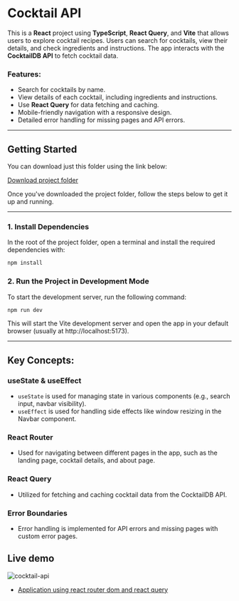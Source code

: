 # Cocktail API
This is a **React** project using **TypeScript**, **React Query**, and **Vite** that allows users to explore cocktail recipes. Users can search for cocktails, view their details, and check ingredients and instructions. The app interacts with the **CocktailDB API** to fetch cocktail data.
### Features:
- Search for cocktails by name.
- View details of each cocktail, including ingredients and instructions.
- Use **React Query** for data fetching and caching.
- Mobile-friendly navigation with a responsive design.
- Detailed error handling for missing pages and API errors.

---

## Getting Started

You can download just this folder using the link below:

[Download project folder](https://downgit.github.io/#/home?url=https://github.com/armandomzn/react_components/tree/main/cocktail-api-router)

Once you've downloaded the project folder, follow the steps below to get it up and running.

---

### 1. Install Dependencies
In the root of the project folder, open a terminal and install the required dependencies with:

```sh
npm install
```

### 2. Run the Project in Development Mode
To start the development server, run the following command:

```sh
npm run dev
```

This will start the Vite development server and open the app in your default browser (usually at http://localhost:5173).

---

## Key Concepts:

### useState & useEffect
  - `useState` is used for managing state in various components (e.g., search input, navbar visibility).
  - `useEffect` is used for handling side effects like window resizing in the Navbar component.

### React Router
  - Used for navigating between different pages in the app, such as the landing page, cocktail details, and about page.

### React Query
  - Utilized for fetching and caching cocktail data from the CocktailDB API.

### Error Boundaries
  - Error handling is implemented for API errors and missing pages with custom error pages.

## Live demo
![cocktail-api](https://github.com/user-attachments/assets/3e7628ea-0e36-485f-8ad6-4926c5be4c65)
- [Application using react router dom and react query](https://incredible-cuchufli-f6e6bd.netlify.app/)
